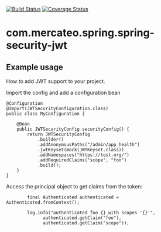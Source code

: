 [![Build Status](https://travis-ci.org/Mercateo/spring-security-jwt.svg?branch=master)](https://travis-ci.org/Mercateo/spring-security-jwt)
[![Coverage Status](https://coveralls.io/repos/github/Mercateo/spring-security-jwt/badge.svg?branch=master)](https://coveralls.io/github/Mercateo/spring-security-jwt?branch=master)

# com.mercateo.spring.spring-security-jwt

## Example usage
How to add JWT support to your project.

Import the config and add a configuration bean
```
@Configuration
@Import(JWTSecurityConfiguration.class)
public class MyConfiguration {

    @Bean
    public JWTSecurityConfig securityConfig() {
        return JWTSecurityConfig
            .builder()
            .addAnonymousPaths("/admin/app_health")
            .jwtKeyset(mock(JWTKeyset.class))
            .addNamespaces("https://test.org/")
            .addRequiredClaims("scope", "foo")
            .build();
    }
}
```

Access the principal object to get claims from the token:

```
        final Authenticated authenticated = Authenticated.fromContext();

        log.info("authenticated foo {} with scopes '{}'",
              authenticated.getClaim("foo"),
              authenticated.getClaim("scope"));
```

